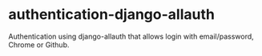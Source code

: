 # authentication-django-allauth
Authentication using django-allauth that allows login with email/password, Chrome or Github.

